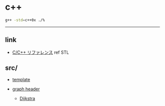 # c++

```bash
g++ -std=c++0x ./%
```

---

## link

- [C/C++ リファレンス](http://www.cppll.jp/cppreference/index.html)
ref STL

## src/

- [template](src/template.cpp.html)

- [graph header](src/graph.head.cpp.html)
    - [Dijkstra](src/graph.dij.cpp.html)
